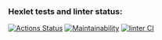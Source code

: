 ### Hexlet tests and linter status:
[![Actions Status](https://github.com/philologistIsCodingHere/frontend-project-11/workflows/hexlet-check/badge.svg)](https://github.com/philologistIsCodingHere/frontend-project-11/actions)
[![Maintainability](https://api.codeclimate.com/v1/badges/85afdad7d3634e41e5c7/maintainability)](https://codeclimate.com/github/philologistIsCodingHere/frontend-project-11/maintainability)
[![linter CI](https://github.com/philologistIsCodingHere/frontend-project-11/actions/workflows/mylinter.yml/badge.svg)](https://github.com/philologistIsCodingHere/frontend-project-11/actions/workflows/mylinter.yml)
